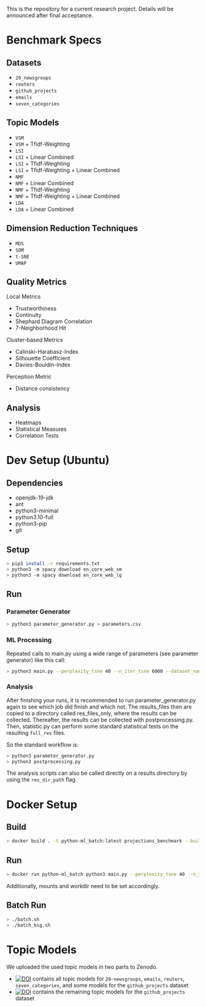 This is the repository for a current research project. Details will be announced after final acceptance.

# Benchmark Specs

## Datasets

* `20_newsgroups`
* `reuters`
* `github_projects`
* `emails`
* `seven_categories`

## Topic Models

* `VSM`
* `VSM` + Tfidf-Weighting
* `LSI`
* `LSI` + Linear Combined
* `LSI` + Tfidf-Weighting
* `LSI` + Tfidf-Weighting + Linear Combined
* `NMF`
* `NMF` + Linear Combined
* `NMF` + Tfidf-Weighting
* `NMF` + Tfidf-Weighting + Linear Combined
* `LDA`
* `LDA` + Linear Combined

## Dimension Reduction Techniques

* `MDS`
* `SOM`
* `t-SNE`
* `UMAP`

## Quality Metrics

Local Metrics
* Trustworthiness
* Continuity
* Shephard Diagram Correlation
* 7-Neighborhood Hit

Cluster-based Metrics
* Calinski-Harabasz-Index
* Silhouette Coefficient
* Davies-Bouldin-Index

Perception Metric
* Distance consistency

## Analysis

* Heatmaps
* Statistical Measures
* Correlation Tests

# Dev Setup (Ubuntu)

## Dependencies

* openjdk-19-jdk
* ant
* python3-minimal
* python3.10-full
* python3-pip
* git

## Setup

```bash
> pip3 install -r requirements.txt
> python3 -m spacy download en_core_web_sm
> python3 -m spacy download en_core_web_lg
```

## Run

### Parameter Generator

```bash
> python3 parameter_generator.py > parameters.csv
```

### ML Processing

Repeated calls to main.py using a wide range of parameters (see parameter generator) like this call:
```bash
> python3 main.py --perplexity_tsne 40 --n_iter_tsne 6000 --dataset_name reuters --res_file_name ./results/reuters/results_perplexity_tsne_40_n_iter_tsne_6000_dataset_name_reuters.csv
```

### Analysis

After finishing your runs, it is recommended to run parameter_generator.py again to see which job did finish and which not. The results_files then are copied to a directory called res_files_only, where the results can be collected. Thereafter, the results can be collected with postprocessing.py. Then, statistic.py can perform some standard statistical tests on the resulting `full_res` files.

So the standard workflow is:

```bash
> python3 parameter_generator.py
> python3 postprocessing.py
```

The analysis scripts can also be called directly on a results directory by using the `res_dir_path` flag.

# Docker Setup

## Build

```bash
> docker build . -t python-ml_batch:latest projections_benchmark --build-arg PLATFORM=amd64
```

## Run

```bash
> docker run python-ml_batch python3 main.py --perplexity_tsne 40 --n_iter_tsne 6000 --dataset_name reuters --res_file_name ./results/reuters/results_perplexity_tsne_40_n_iter_tsne_6000_dataset_name_reuters.csv
```
Additionally, mounts and workdir need to be set accordingly.

## Batch Run

```bash
> ./batch.sh
> ./batch_big.sh
```

# Topic Models

We uploaded the used topic models in two parts to Zenodo.

* [![DOI](https://zenodo.org/badge/DOI/10.5281/zenodo.8113828.svg)](https://doi.org/10.5281/zenodo.8113828) contains all topic models for `20-newsgroups`, `emails`, `reuters`, `seven_categories`, and some models for the `github_projects` dataset
* [![DOI](https://zenodo.org/badge/DOI/10.5281/zenodo.8114601.svg)](https://doi.org/10.5281/zenodo.8114601) contains the remaining topic models for the `github_projects` dataset
